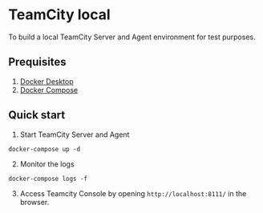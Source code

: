 # TeamCity local
To build a local TeamCity Server and Agent environment for test purposes.

## Prequisites
1. [Docker Desktop](https://docs.docker.com/desktop/)
1. [Docker Compose](https://docs.docker.com/compose/install/)
## Quick start
1. Start TeamCity Server and Agent
```
docker-compose up -d
```

2. Monitor the logs
```
docker-compose logs -f
```

3. Access Teamcity Console by opening `http://localhost:8111/` in the browser.
